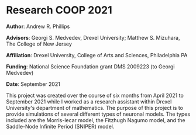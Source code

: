# Research COOP 2021
**Author**: Andrew R. Phillips

**Advisors**: Georgi S. Medvedev, Drexel University; Matthew S. Mizuhara, The College of New Jersey

**Affiliation**: Drexel University, College of Arts and Sciences, Philadelphia PA

**Funding**: National Science Foundation grant DMS 2009223 (to Georgi Medvedev)

**Date**: September 2021

This project was created over the course of six months from April 2021 to September 2021 while I worked as a research assistant within Drexel University's department of mathematics.
The purpose of this project is to provide simulations of several different types of neuronal models. The types included are the Morris-lecar model, the Fitzhugh Nagumo model, and 
the Saddle-Node Infinite Period (SNIPER) model.
